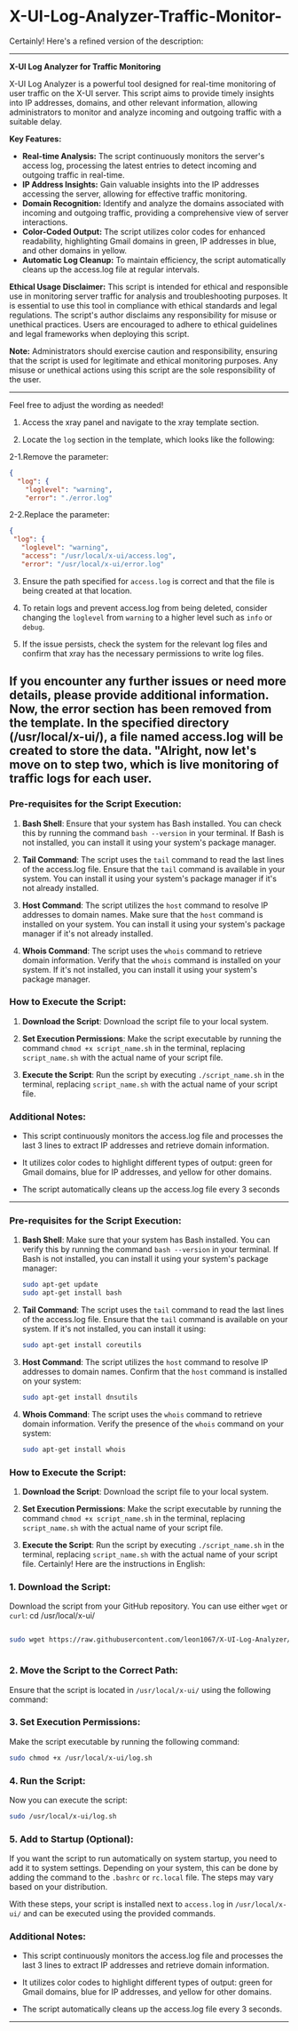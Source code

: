 # X-UI-Log-Analyzer-Traffic-Monitor-
Certainly! Here's a refined version of the description:

---

**X-UI Log Analyzer for Traffic Monitoring**

X-UI Log Analyzer is a powerful tool designed for real-time monitoring of user traffic on the X-UI server. This script aims to provide timely insights into IP addresses, domains, and other relevant information, allowing administrators to monitor and analyze incoming and outgoing traffic with a suitable delay.

**Key Features:**
- **Real-time Analysis:** The script continuously monitors the server's access log, processing the latest entries to detect incoming and outgoing traffic in real-time.
- **IP Address Insights:** Gain valuable insights into the IP addresses accessing the server, allowing for effective traffic monitoring.
- **Domain Recognition:** Identify and analyze the domains associated with incoming and outgoing traffic, providing a comprehensive view of server interactions.
- **Color-Coded Output:** The script utilizes color codes for enhanced readability, highlighting Gmail domains in green, IP addresses in blue, and other domains in yellow.
- **Automatic Log Cleanup:** To maintain efficiency, the script automatically cleans up the access.log file at regular intervals.

**Ethical Usage Disclaimer:**
This script is intended for ethical and responsible use in monitoring server traffic for analysis and troubleshooting purposes. It is essential to use this tool in compliance with ethical standards and legal regulations. The script's author disclaims any responsibility for misuse or unethical practices. Users are encouraged to adhere to ethical guidelines and legal frameworks when deploying this script.

**Note:**
Administrators should exercise caution and responsibility, ensuring that the script is used for legitimate and ethical monitoring purposes. Any misuse or unethical actions using this script are the sole responsibility of the user.

--- 

Feel free to adjust the wording as needed!

1. Access the xray panel and navigate to the xray template section.

2. Locate the `log` section in the template, which looks like the following:

2-1.Remove the parameter:
```json
{
  "log": {
    "loglevel": "warning",
    "error": "./error.log"
 ```
2-2.Replace the parameter:
 ```json
{
  "log": {
    "loglevel": "warning",
    "access": "/usr/local/x-ui/access.log",
    "error": "/usr/local/x-ui/error.log"
 ```

3. Ensure the path specified for `access.log` is correct and that the file is being created at that location.

4. To retain logs and prevent access.log from being deleted, consider changing the `loglevel` from `warning` to a higher level such as `info` or `debug`.

5. If the issue persists, check the system for the relevant log files and confirm that xray has the necessary permissions to write log files.

If you encounter any further issues or need more details, please provide additional information.
Now, the error section has been removed from the template. In the specified directory (/usr/local/x-ui/), a file named access.log will be created to store the data.
"Alright, now let's move on to step two, which is live monitoring of traffic logs for each user. 
---

### Pre-requisites for the Script Execution:

1. **Bash Shell**: Ensure that your system has Bash installed. You can check this by running the command `bash --version` in your terminal. If Bash is not installed, you can install it using your system's package manager.

2. **Tail Command**: The script uses the `tail` command to read the last lines of the access.log file. Ensure that the `tail` command is available in your system. You can install it using your system's package manager if it's not already installed.

3. **Host Command**: The script utilizes the `host` command to resolve IP addresses to domain names. Make sure that the `host` command is installed on your system. You can install it using your system's package manager if it's not already installed.

4. **Whois Command**: The script uses the `whois` command to retrieve domain information. Verify that the `whois` command is installed on your system. If it's not installed, you can install it using your system's package manager.

### How to Execute the Script:

1. **Download the Script**: Download the script file to your local system.

2. **Set Execution Permissions**: Make the script executable by running the command `chmod +x script_name.sh` in the terminal, replacing `script_name.sh` with the actual name of your script file.

3. **Execute the Script**: Run the script by executing `./script_name.sh` in the terminal, replacing `script_name.sh` with the actual name of your script file.

### Additional Notes:

- This script continuously monitors the access.log file and processes the last 3 lines to extract IP addresses and retrieve domain information.

- It utilizes color codes to highlight different types of output: green for Gmail domains, blue for IP addresses, and yellow for other domains.

- The script automatically cleans up the access.log file every 3 seconds

---

### Pre-requisites for the Script Execution:

1. **Bash Shell**: Make sure that your system has Bash installed. You can verify this by running the command `bash --version` in your terminal. If Bash is not installed, you can install it using your system's package manager:

    ```bash
    sudo apt-get update
    sudo apt-get install bash
    ```

2. **Tail Command**: The script uses the `tail` command to read the last lines of the access.log file. Ensure that the `tail` command is available on your system. If it's not installed, you can install it using:

    ```bash
    sudo apt-get install coreutils
    ```

3. **Host Command**: The script utilizes the `host` command to resolve IP addresses to domain names. Confirm that the `host` command is installed on your system:

    ```bash
    sudo apt-get install dnsutils
    ```

4. **Whois Command**: The script uses the `whois` command to retrieve domain information. Verify the presence of the `whois` command on your system:

    ```bash
    sudo apt-get install whois
    ```

### How to Execute the Script:

1. **Download the Script**: Download the script file to your local system.

2. **Set Execution Permissions**: Make the script executable by running the command `chmod +x script_name.sh` in the terminal, replacing `script_name.sh` with the actual name of your script file.

3. **Execute the Script**: Run the script by executing `./script_name.sh` in the terminal, replacing `script_name.sh` with the actual name of your script file.
Certainly! Here are the instructions in English:

### 1. Download the Script:

Download the script from your GitHub repository. You can use either `wget` or `curl`:
cd /usr/local/x-ui/

```bash

sudo wget https://raw.githubusercontent.com/leon1067/X-UI-Log-Analyzer/main/log.sh -P /usr/local/x-ui/



```

### 2. Move the Script to the Correct Path:

Ensure that the script is located in `/usr/local/x-ui/` using the following command:


### 3. Set Execution Permissions:

Make the script executable by running the following command:

```bash
sudo chmod +x /usr/local/x-ui/log.sh

```

### 4. Run the Script:

Now you can execute the script:

```bash
sudo /usr/local/x-ui/log.sh
```

### 5. Add to Startup (Optional):

If you want the script to run automatically on system startup, you need to add it to system settings. Depending on your system, this can be done by adding the command to the `.bashrc` or `rc.local` file. The steps may vary based on your distribution.

With these steps, your script is installed next to `access.log` in `/usr/local/x-ui/` and can be executed using the provided commands.
### Additional Notes:

- This script continuously monitors the access.log file and processes the last 3 lines to extract IP addresses and retrieve domain information.

- It utilizes color codes to highlight different types of output: green for Gmail domains, blue for IP addresses, and yellow for other domains.

- The script automatically cleans up the access.log file every 3 seconds.

---
